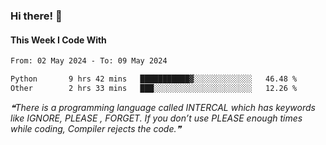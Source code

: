 ### Hi there! 👋

#### This Week I Code With
<!--START_SECTION:waka-->

```txt
From: 02 May 2024 - To: 09 May 2024

Python       9 hrs 42 mins   ███████████▓░░░░░░░░░░░░░   46.48 %
Other        2 hrs 33 mins   ███░░░░░░░░░░░░░░░░░░░░░░   12.26 %
```

<!--END_SECTION:waka-->

<!--STARTS_HERE_QUOTE_README-->
<i>❝There is a programming language called INTERCAL which has keywords like IGNORE, PLEASE , FORGET. If you don’t use PLEASE enough times while coding, Compiler rejects the code.❞</i>
<!--ENDS_HERE_QUOTE_README-->
